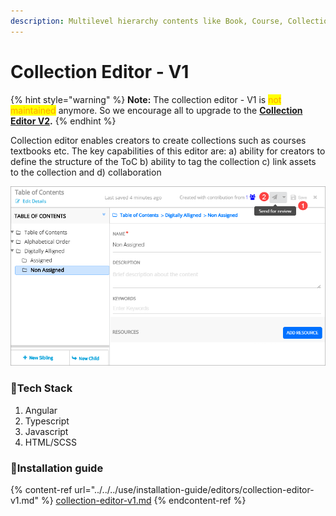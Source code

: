 ```yaml
---
description: Multilevel hierarchy contents like Book, Course, Collection, etc.
---
```


# Collection Editor - V1

{% hint style="warning" %}
**Note:** The collection editor - V1 is <mark style="color:orange;">not maintained</mark> anymore. So we encourage all to upgrade to the [**Collection Editor V2**](collection-editor-v2/)**.**
{% endhint %}

Collection editor enables creators to create collections such as courses textbooks etc. The key capabilities of this editor are: a) ability for creators to define the structure of the ToC b) ability to tag the collection c) link assets to the collection and d) collaboration

![](../../../.gitbook/assets/image.png)

### :stars:Tech Stack

1. Angular
2. Typescript
3. Javascript
4. HTML/SCSS

### :stars:Installation guide

{% content-ref url="../../../use/installation-guide/editors/collection-editor-v1.md" %}
[collection-editor-v1.md](../../../use/installation-guide/editors/collection-editor-v1.md)
{% endcontent-ref %}
